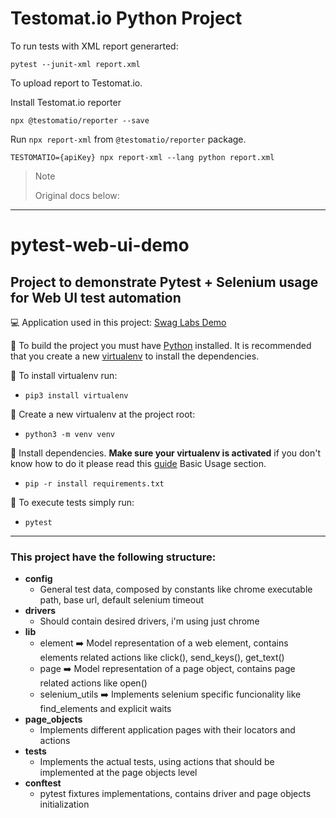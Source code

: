 # Testomat.io Python Project

To run tests with XML report generarted:

```
pytest --junit-xml report.xml
```

To upload report to Testomat.io.

Install Testomat.io reporter

```
npx @testomatio/reporter --save
```

Run `npx report-xml` from `@testomatio/reporter` package.

```
TESTOMATIO={apiKey} npx report-xml --lang python report.xml
```

> Note
>
> Original docs below:

---


# pytest-web-ui-demo
Project to demonstrate Pytest + Selenium usage for Web UI test automation
---

:computer: Application used in this project: [Swag Labs Demo](https://www.saucedemo.com/)

:red_circle: To build the project you must have [Python](https://www.python.org/) installed.
It is recommended that you create a new [virtualenv](https://virtualenv.pypa.io/en/latest/) to install the dependencies. 

:large_orange_diamond: To install virtualenv run:
- `pip3 install virtualenv`

:large_orange_diamond: Create a new virtualenv at the project root:
- `python3 -m venv venv`

:large_orange_diamond: Install dependencies. **Make sure your virtualenv is activated** if you don't know how to do it please read this [guide](https://docs.python-guide.org/dev/virtualenvs/) Basic Usage section.
- `pip -r install requirements.txt`

:large_blue_diamond: To execute tests simply run:
- `pytest`
---
### This project have the following structure:
- **config**
  - General test data, composed by constants like chrome executable path, base url, default selenium timeout
- **drivers**
  - Should contain desired drivers, i'm using just chrome
- **lib**
  - element :arrow_right: Model representation of a web element, contains elements related actions like click(), send_keys(), get_text()
  - page :arrow_right: Model representation of a page object, contains page related actions like open()
  - selenium_utils :arrow_right: Implements selenium specific funcionality like find_elements and explicit waits
- **page_objects**
  - Implements different application pages with their locators and actions
- **tests**
  - Implements the actual tests, using actions that should be implemented at the page objects level
- **conftest**
  - pytest fixtures implementations, contains driver and page objects initialization
